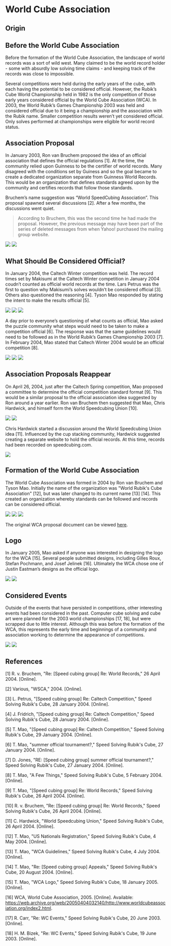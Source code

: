 # World Cube Association

## Origin

## Before the World Cube Association

Before the formation of the World Cube Association, the landscape of world records was a sort of wild west. Many claimed to be the world record holder - some with absurdly low solving time claims - and keeping track of the records was close to impossible.

Several competitions were held during the early years of the cube, with each having the potential to be considered official. However, the Rubik’s Cube World Championship held in 1982 is the only competition of those early years considered official by the World Cube Association (WCA). In 2003, the World Rubik’s Games Championship 2003 was held and considered official due to it being a championship and the association with the Rubik name. Smaller competition results weren’t yet considered official. Only solves performed at championships were eligible for world record status.

## Association Proposal

In January 2003, Ron van Bruchem proposed the idea of an official association that defines the official regulations [1]. At the time, the community relied upon Guinness to be the certifier of world records. Many disagreed with the conditions set by Guiness and so the goal became to create a dedicated organization separate from Guinness World Records. This would be an organization that defines standards agreed upon by the community and certifies records that follow those standards.

Bruchem’s name suggestion was “World SpeedCubing Association”. This proposal spawned several discussions [2]. After a few months, the discussions went quiet.

> According to Bruchem, this was the second time he had made the proposal. However, the previous message may have been part of the series of deleted messages from when Yahoo! purchased the mailing group website.

![](img/WCA/Bruchem2.png)
![](img/WCA/WSCA.png)

## What Should Be Considered Official?

In January 2004, the Caltech Winter competition was held. The record times set by Makisumi at the Caltech Winter competition in January 2004 coudn’t counted as official world records at the time. Lars Petrus was the first to question why Makisumi’s solves wouldn’t be considered official [3]. Others also questioned the reasoning [4]. Tyson Mao responded by stating the intent to make the results official [5].

![](img/WCA/Petrus1.png)
![](img/WCA/Fridrich1.png)
![](img/WCA/Mao4.png)

A day prior to everyone’s questioning of what counts as official, Mao asked the puzzle community what steps would need to be taken to make a competition official [6]. The response was that the same guidelines would need to be followed as in the World Rubik’s Games Championship 2003 [7]. In February 2004, Mao stated that Caltech Winter 2004 would be an official competition [8].

![](img/WCA/Mao5.png)
![](img/WCA/Jones1.png)
![](img/WCA/Mao6.png)

## Association Proposals Reappear

On April 26, 2004, just after the Caltech Spring competition, Mao proposed a committee to determine the official competition standard format [9]. This would be a similar proposal to the official association idea suggested by Ron around a year earlier. Ron van Bruchem then suggested that Mao, Chris Hardwick, and himself form the World Speedcubing Union [10].

![](img/WCA/Mao7.png)
![](img/WCA/Bruchem1.png)

Chris Hardwick started a discussion around the World Speedcubing Union idea [11]. Influenced by the cup stacking community, Hardwick suggested creating a separate website to hold the official records. At this time, records had been recorded on speedcubing.com.

![](img/WCA/Hardwick1.png)

## Formation of the World Cube Association

The World Cube Association was formed in 2004 by Ron van Bruchem and Tyson Mao. Initially the name of the organization was "World Rubik's Cube Association" [12], but was later changed to its current name [13] [14]. This created an organization whereby standards can be followed and records can be considered official.

![](img/WCA/Mao1.png)
![](img/WCA/Mao2.png)
![](img/WCA/Mao3.png)

The original WCA proposal document can be viewed <a href="/archive/wca.htm">here</a>.

## Logo

In January 2005, Mao asked if anyone was interested in designing the logo for the WCA [15]. Several people submitted designs, including Gilles Roux, Stefan Pochmann, and Josef Jelinek [16]. Ultimately the WCA chose one of Justin Eastman’s designs as the official logo.

![](img/WCA/Logo1.png)
![](img/WCA/Logo2.gif)

## Considered Events

Outside of the events that have persisted in competitions, other interesting events had been considered in the past. Computer cube solving and cube art were planned for the 2003 world championships [17, 18], but were scrapped due to little interest. Although this was before the formation of the WCA, this represents the early time and beginnings of a community and association working to determine the appearance of competitions.

![](img/WCA/ComputerCubes.png)
![](img/WCA/CubeArt.png)

## References

[1] R. v. Bruchem, "Re: [Speed cubing group] Re: World Records," 26 April 2004. [Online].

[2] Various, "WSCA," 2004. [Online].

[3] L. Petrus, "[Speed cubing group] Re: Caltech Competition," Speed Solving Rubik's Cube, 28 January 2004. [Online].

[4] J. Fridrich, "[Speed cubing group] Re: Caltech Competition," Speed Solving Rubik's Cube, 28 January 2004. [Online].

[5] T. Mao, "[Speed cubing group] Re: Caltech Competition," Speed Solving Rubik's Cube, 29 January 2004. [Online].

[6] T. Mao, "summer official tournament?," Speed Solving Rubik's Cube, 27 January 2004. [Online].

[7] D. Jones, "RE: [Speed cubing group] summer official tournament?," Speed Solving Rubik's Cube, 27 January 2004. [Online].

[8] T. Mao, "A Few Things," Speed Solving Rubik's Cube, 5 February 2004. [Online].

[9] T. Mao, "[Speed cubing group] Re: World Records," Speed Solving Rubik's Cube, 26 April 2004. [Online].

[10] R. v. Bruchem, "Re: [Speed cubing group] Re: World Records," Speed Solving Rubik's Cube, 26 April 2004. [Online].

[11] C. Hardwick, "World Speedcubing Union," Speed Solving Rubik's Cube, 26 April 2004. [Online].

[12] T. Mao, "US Nationals Registration," Speed Solving Rubik's Cube, 4 May 2004. [Online].

[13] T. Mao, "WCA Guidelines," Speed Solving Rubik's Cube, 4 July 2004. [Online].

[14] T. Mao, "Re: [Speed cubing group] Appeals," Speed Solving Rubik's Cube, 20 August 2004. [Online].

[15] T. Mao, "WCA Logo," Speed Solving Rubik's Cube, 18 January 2005. [Online].

[16] WCA, World Cube Association, 2005. [Online]. Available: https://web.archive.org/web/20050404032140/http://www.worldcubeassociation.org/index2.html.

[17] R. Carr, "Re: WC Events," Speed Solving Rubik's Cube, 20 June 2003. [Online].

[18] H. M. Bizek, "Re: WC Events," Speed Solving Rubik's Cube, 19 June 2003. [Online].
